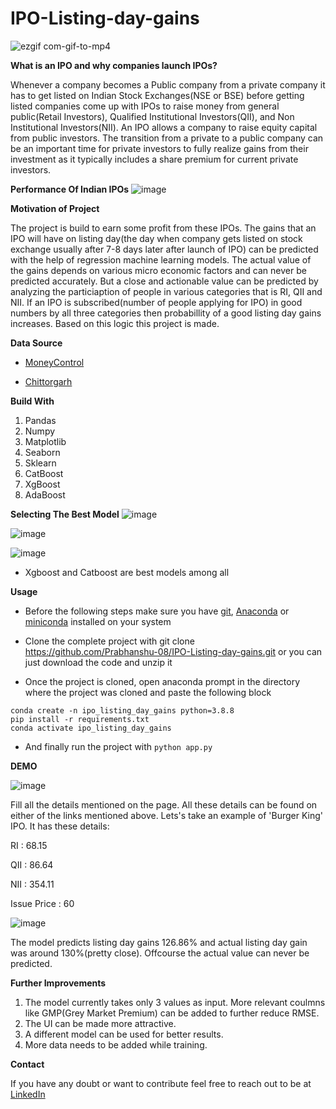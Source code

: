 # IPO-Listing-day-gains

![ezgif com-gif-to-mp4](https://user-images.githubusercontent.com/88246010/222749942-a3334055-4b6d-4f13-922a-00bca5da9b46.gif)


**What is an IPO and why companies launch IPOs?**

Whenever a company becomes a Public company from a private company it has to get listed on Indian Stock Exchanges(NSE or BSE) before getting listed companies come up with IPOs to raise money from general public(Retail Investors), Qualified Institutional Investors(QII), and Non Institutional Investors(NII). An IPO allows a company to raise equity capital from public investors. The transition from a private to a public company can be an important time for private investors to fully realize gains from their investment as it typically includes a share premium for current private investors.

**Performance Of Indian IPOs**
![image](https://user-images.githubusercontent.com/88246010/222199594-76508b2a-fae0-4ac6-a886-a32512e8aab9.png)


**Motivation of Project**

The project is build to earn some profit from these IPOs. The gains that an IPO will have on listing day(the day when company gets listed on stock exchange usually after 7-8 days later after launch of IPO) can be predicted with the help of regression machine learning models. The actual value of the gains depends on various micro economic factors and can never be predicted accurately. But a close and actionable value can be predicted by analyzing the particiaption of people in various categories that is RI, QII and NII. If an IPO is subscribed(number of people applying for IPO) in good numbers by all three categories then probabillity of a good listing day gains increases. Based on this logic this project is made.


**Data Source**

* [MoneyControl](https://www.moneycontrol.com/)

* [Chittorgarh](https://www.chittorgarh.com/)


**Build With**
1. Pandas
2. Numpy
3. Matplotlib
4. Seaborn
5. Sklearn
6. CatBoost
7. XgBoost
8. AdaBoost

**Selecting The Best Model**
![image](https://user-images.githubusercontent.com/88246010/222204973-c70c4be7-21c6-41d0-82e1-aeb11455862b.png)

![image](https://user-images.githubusercontent.com/88246010/222205655-15481457-81ef-48af-97fa-9be5dc7094ec.png)

![image](https://user-images.githubusercontent.com/88246010/222205334-2d8727ed-e53f-484b-93ad-341bb8d27c01.png)


* Xgboost and Catboost are best models among all

**Usage**

* Before the following steps make sure you have [git](https://git-scm.com/download), [Anaconda](https://www.anaconda.com/) or [miniconda](https://docs.conda.io/en/latest/miniconda.html) installed on your system

* Clone the complete project with git clone https://github.com/Prabhanshu-08/IPO-Listing-day-gains.git or you can just download the code and unzip it

* Once the project is cloned, open anaconda prompt in the directory where the project was cloned and paste the following block

```
conda create -n ipo_listing_day_gains python=3.8.8
pip install -r requirements.txt
conda activate ipo_listing_day_gains 
```

* And finally run the project with
```python app.py```

**DEMO**

![image](https://user-images.githubusercontent.com/88246010/222506106-c10a30c7-7e52-45ce-8c66-c61a03deb852.png)

Fill all the details mentioned on the page. All these details can be found on either of the links mentioned above. Lets's take an example of 'Burger King' IPO. It has these details:

RI : 68.15

QII : 86.64

NII : 354.11

Issue Price : 60

![image](https://user-images.githubusercontent.com/88246010/222750741-4612e77a-b4d8-4d94-9f31-03c2c80c1ead.png)


The model predicts listing day gains 126.86% and actual listing day gain was around 130%(pretty close). Offcourse the actual value can never be predicted.

**Further Improvements**

1. The model currently takes only 3 values as input. More relevant coulmns like GMP(Grey Market Premium) can be added to further reduce RMSE.
2. The UI can be made more attractive.
3. A different model can be used for better results.
4. More data needs to be added while training.

**Contact**

If you have any doubt or want to contribute feel free to reach out to be at [LinkedIn](https://www.linkedin.com/in/prabhanshu-gupta-71248118a/)
